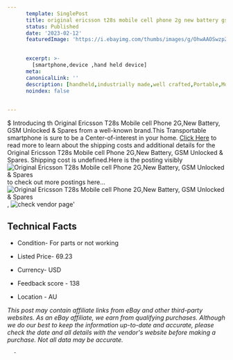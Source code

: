 ```yaml
---
      template: SinglePost
      title: original ericsson t28s mobile cell phone 2g new battery gsm unlocked spares
      status: Published
      date: '2023-02-12'
      featuredImage: 'https://i.ebayimg.com/thumbs/images/g/OhwAAOSwzpZj5jmQ/s-l225.jpg'
       

      excerpt: >-
        [smartphone,device ,hand held device]
      meta:
      canonicalLink: ''
      description: [handheld,industrially made,well crafted,Portable,Mobile,Compact,Convenient,Lightweight,Maneuverable,Man-portable,Miniature,Carriable,Hand-held,Light,Holdable,Transportable,Mobile device,Pocket-sized,On-the-go,Wireless,Cordless,Compact size,Convenient size, smartphone,device ,hand held device]
      noindex: false
      

---
```

$
      Introducing th Original Ericsson T28s Mobile cell Phone 2G,New Battery, GSM Unlocked & Spares from a well-known brand.This Transportable smartphone is sure to be a Center-of-interest in your home. [Click Here](https://www.ebay.com/itm/225412218535?hash=item347b9d7ea7%3Ag%3AOhwAAOSwzpZj5jmQ&mkevt=1&mkcid=1&mkrid=711-53200-19255-0&campid=%253CePNCampaignId%253E&customid=%253CreferenceId%253E&toolid=10049) to read more to learn about the shipping costs and additional details for the Original Ericsson T28s Mobile cell Phone 2G,New Battery, GSM Unlocked & Spares. Shipping cost is undefined.Here is the posting visibly ![Original Ericsson T28s Mobile cell Phone 2G,New Battery, GSM Unlocked & Spares](https://i.ebayimg.com/thumbs/images/g/OhwAAOSwzpZj5jmQ/s-l225.jpg) to check out more postings here... ![Original Ericsson T28s Mobile cell Phone 2G,New Battery, GSM Unlocked & Spares](https://i.ebayimg.com/images/g/OhwAAOSwzpZj5jmQ/s-l1600.jpg), ![check vendor page](https://origin-galleryplus.ebayimg.com/ws/web/225412218535_2_0_1/225x225.jpg,https://origin-galleryplus.ebayimg.com/ws/web/225412218535_3_0_1/225x225.jpg,https://origin-galleryplus.ebayimg.com/ws/web/225412218535_4_0_1/225x225.jpg,https://origin-galleryplus.ebayimg.com/ws/web/225412218535_5_0_1/225x225.jpg,https://origin-galleryplus.ebayimg.com/ws/web/225412218535_6_0_1/225x225.jpg)'

      

 ## Technical Facts 



     
      

 - Condition- For parts or not working 


      

 - Listed Price- 69.23 


      

 - Currency- USD 


      

 - Feedback score - 138 


      

 - Location - AU 


      
      

 *_This post may contain affiliate links from eBay and other third-party websites. As an eBay affiliate, we earn from qualifying purchases. Although we do our best to keep the information up-to-date and accurate, please check the date and all details with the vendor's website before making a purchase. Not all data may be accurate._*




      -
